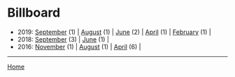 # Billboard

  * 2019: 
      [September](./billboard-2019-09.md) (1) | 
      [August](./billboard-2019-08.md) (1) | 
      [June](./billboard-2019-06.md) (2) | 
      [April](./billboard-2019-04.md) (1) | 
      [February](./billboard-2019-02.md) (1) | 
  * 2018: 
      [September](./billboard-2018-09.md) (3) | 
      [June](./billboard-2018-06.md) (1) | 
  * 2016: 
      [November](./billboard-2016-11.md) (1) | 
      [August](./billboard-2016-08.md) (1) | 
      [April](./billboard-2016-04.md) (6) | 

----

[Home](../)
